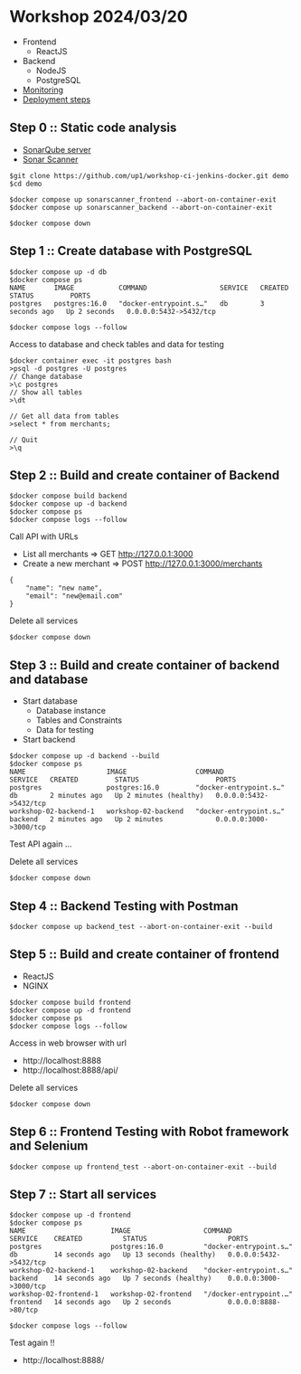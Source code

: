 # Workshop 2024/03/20
* Frontend
  * ReactJS
* Backend
  * NodeJS
  * PostgreSQL
* [Monitoring](https://github.com/up1/workshop-ci-jenkins-docker/tree/main/monitoring)
* [Deployment steps](https://github.com/up1/workshop-ci-jenkins-docker-deploy)

## Step 0 :: Static code analysis
* [SonarQube server](https://www.sonarsource.com/products/sonarqube/)
* [Sonar Scanner](https://docs.sonarsource.com/sonarqube/latest/analyzing-source-code/scanners/sonarscanner/)
```
$git clone https://github.com/up1/workshop-ci-jenkins-docker.git demo
$cd demo

$docker compose up sonarscanner_frontend --abort-on-container-exit
$docker compose up sonarscanner_backend --abort-on-container-exit

$docker compose down
```

## Step 1 :: Create database with PostgreSQL
```
$docker compose up -d db
$docker compose ps
NAME       IMAGE           COMMAND                  SERVICE   CREATED         STATUS         PORTS
postgres   postgres:16.0   "docker-entrypoint.s…"   db        3 seconds ago   Up 2 seconds   0.0.0.0:5432->5432/tcp

$docker compose logs --follow
```

Access to database and check tables and data for testing
```
$docker container exec -it postgres bash
>psql -d postgres -U postgres
// Change database
>\c postgres
// Show all tables
>\dt

// Get all data from tables
>select * from merchants;

// Quit
>\q
```

## Step 2 :: Build and create container of Backend
```
$docker compose build backend
$docker compose up -d backend
$docker compose ps
$docker compose logs --follow
```

Call API with URLs
* List all merchants => GET http://127.0.0.1:3000
* Create a new merchant => POST http://127.0.0.1:3000/merchants
```
{
    "name": "new name",
    "email": "new@email.com"
}
```

Delete all services
```
$docker compose down
```

## Step 3 :: Build and create container of backend and database
* Start database
  * Database instance
  * Tables and Constraints
  * Data for testing
* Start backend

```
$docker compose up -d backend --build
$docker compose ps
NAME                    IMAGE                 COMMAND                  SERVICE   CREATED         STATUS                   PORTS
postgres                postgres:16.0         "docker-entrypoint.s…"   db        2 minutes ago   Up 2 minutes (healthy)   0.0.0.0:5432->5432/tcp
workshop-02-backend-1   workshop-02-backend   "docker-entrypoint.s…"   backend   2 minutes ago   Up 2 minutes             0.0.0.0:3000->3000/tcp
```

Test API again ...

Delete all services
```
$docker compose down
```

## Step 4 :: Backend Testing with Postman
```
$docker compose up backend_test --abort-on-container-exit --build
```

## Step 5 :: Build and create container of frontend
* ReactJS
* NGINX

```
$docker compose build frontend
$docker compose up -d frontend
$docker compose ps
$docker compose logs --follow
```

Access in web browser with url
* http://localhost:8888
* http://localhost:8888/api/

Delete all services
```
$docker compose down
```

## Step 6 :: Frontend Testing with Robot framework and Selenium
```
$docker compose up frontend_test --abort-on-container-exit --build
```

## Step 7 :: Start all services
```
$docker compose up -d frontend
$docker compose ps
NAME                     IMAGE                  COMMAND                  SERVICE    CREATED          STATUS                    PORTS
postgres                 postgres:16.0          "docker-entrypoint.s…"   db         14 seconds ago   Up 13 seconds (healthy)   0.0.0.0:5432->5432/tcp
workshop-02-backend-1    workshop-02-backend    "docker-entrypoint.s…"   backend    14 seconds ago   Up 7 seconds (healthy)    0.0.0.0:3000->3000/tcp
workshop-02-frontend-1   workshop-02-frontend   "/docker-entrypoint.…"   frontend   14 seconds ago   Up 2 seconds              0.0.0.0:8888->80/tcp

$docker compose logs --follow
```

Test again !!
* http://localhost:8888/


